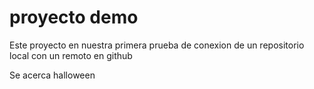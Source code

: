 # proyecto demo 
Este proyecto en nuestra primera prueba de conexion de un 
repositorio local con un remoto en github 

Se acerca halloween